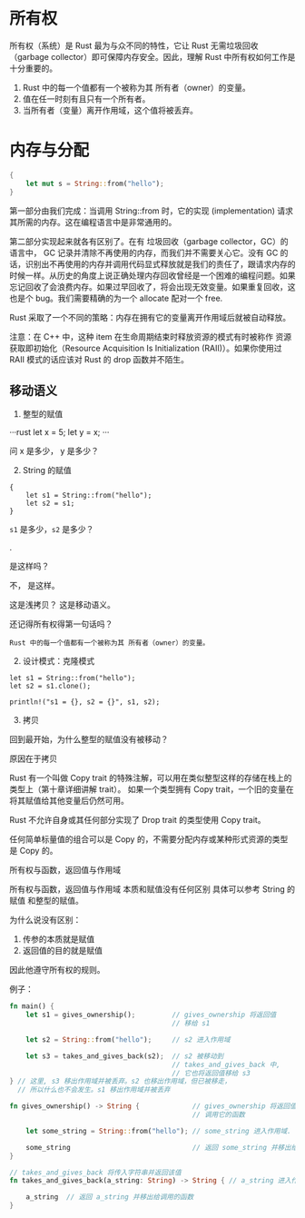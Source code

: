 # 所有权

所有权（系统）是 Rust 最为与众不同的特性，它让 Rust 无需垃圾回收（garbage collector）即可保障内存安全。因此，理解 Rust 中所有权如何工作是十分重要的。

1. Rust 中的每一个值都有一个被称为其 所有者（owner）的变量。
2. 值在任一时刻有且只有一个所有者。
3. 当所有者（变量）离开作用域，这个值将被丢弃。

# 内存与分配

```rust
{
    let mut s = String::from("hello");
}
```
第一部分由我们完成：当调用 String::from 时，它的实现 (implementation) 请求其所需的内存。这在编程语言中是非常通用的。

第二部分实现起来就各有区别了。在有 垃圾回收（garbage collector，GC）的语言中， GC 记录并清除不再使用的内存，而我们并不需要关心它。没有 GC 的话，识别出不再使用的内存并调用代码显式释放就是我们的责任了，跟请求内存的时候一样。从历史的角度上说正确处理内存回收曾经是一个困难的编程问题。如果忘记回收了会浪费内存。如果过早回收了，将会出现无效变量。如果重复回收，这也是个 bug。我们需要精确的为一个 allocate 配对一个 free.

Rust 采取了一个不同的策略：内存在拥有它的变量离开作用域后就被自动释放。

注意：在 C++ 中，这种 item 在生命周期结束时释放资源的模式有时被称作 资源获取即初始化（Resource Acquisition Is Initialization (RAII)）。如果你使用过 RAII 模式的话应该对 Rust 的 drop 函数并不陌生。


## 移动语义

1. 整型的赋值

···rust
let x = 5;
let y = x;
···

问 x 是多少， y 是多少？


2. String 的赋值
```
{
    let s1 = String::from("hello");
    let s2 = s1;
}
```

`s1` 是多少，`s2` 是多少？

[](https://kaisery.github.io/trpl-zh-cn/img/trpl04-01.svg)


[](https://kaisery.github.io/trpl-zh-cn/img/trpl04-02.svg).

是这样吗？

[](https://kaisery.github.io/trpl-zh-cn/img/trpl04-03.svg)

不， 是这样。
[](https://kaisery.github.io/trpl-zh-cn/img/trpl04-04.svg)


这是浅拷贝？ 这是移动语义。

还记得所有权得第一句话吗？

    Rust 中的每一个值都有一个被称为其 所有者（owner）的变量。

2. 设计模式：克隆模式

```
let s1 = String::from("hello");
let s2 = s1.clone();

println!("s1 = {}, s2 = {}", s1, s2);

```

3. 拷贝

回到最开始，为什么整型的赋值没有被移动？

原因在于拷贝

Rust 有一个叫做 Copy trait 的特殊注解，可以用在类似整型这样的存储在栈上的类型上（第十章详细讲解 trait）。
如果一个类型拥有 Copy trait，一个旧的变量在将其赋值给其他变量后仍然可用。

Rust 不允许自身或其任何部分实现了 Drop trait 的类型使用 Copy trait。

任何简单标量值的组合可以是 Copy 的，不需要分配内存或某种形式资源的类型是 Copy 的。



所有权与函数，返回值与作用域

所有权与函数，返回值与作用域 本质和赋值没有任何区别 具体可以参考 String 的赋值 和整型的赋值。


为什么说没有区别：

1. 传参的本质就是赋值
2. 返回值的目的就是赋值

因此他遵守所有权的规则。

例子：
```rust
fn main() {
    let s1 = gives_ownership();         // gives_ownership 将返回值
                                        // 移给 s1

    let s2 = String::from("hello");     // s2 进入作用域

    let s3 = takes_and_gives_back(s2);  // s2 被移动到
                                        // takes_and_gives_back 中,
                                        // 它也将返回值移给 s3
} // 这里, s3 移出作用域并被丢弃。s2 也移出作用域，但已被移走，
  // 所以什么也不会发生。s1 移出作用域并被丢弃

fn gives_ownership() -> String {             // gives_ownership 将返回值移动给
                                             // 调用它的函数

    let some_string = String::from("hello"); // some_string 进入作用域.

    some_string                              // 返回 some_string 并移出给调用的函数
}

// takes_and_gives_back 将传入字符串并返回该值
fn takes_and_gives_back(a_string: String) -> String { // a_string 进入作用域

    a_string  // 返回 a_string 并移出给调用的函数
}
```